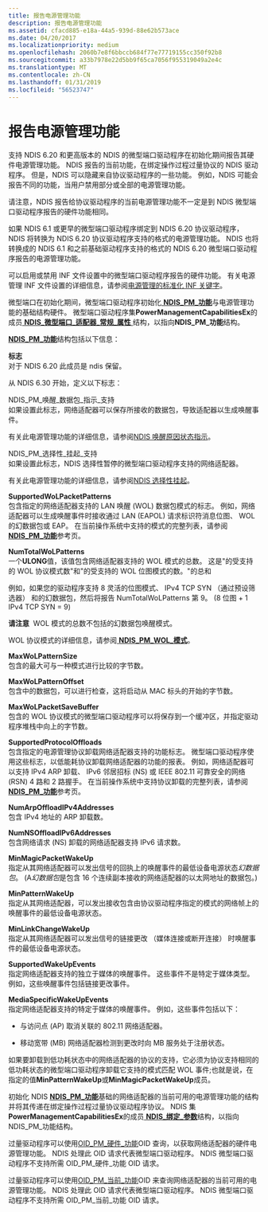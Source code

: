 ```yaml
---
title: 报告电源管理功能
description: 报告电源管理功能
ms.assetid: cfacd885-e18a-44a5-939d-88e62b573ace
ms.date: 04/20/2017
ms.localizationpriority: medium
ms.openlocfilehash: 2060b7e8f6bbccb684f77e77719155cc350f92b8
ms.sourcegitcommit: a33b7978e22d5bb9f65ca7056f955319049a2e4c
ms.translationtype: MT
ms.contentlocale: zh-CN
ms.lasthandoff: 01/31/2019
ms.locfileid: "56523747"
---
```

# <a name="reporting-power-management-capabilities"></a>报告电源管理功能





支持 NDIS 6.20 和更高版本的 NDIS 的微型端口驱动程序在初始化期间报告其硬件电源管理功能。 NDIS 报告的当前功能，在绑定操作过程过量协议的 NDIS 驱动程序。 但是，NDIS 可以隐藏来自协议驱动程序的一些功能。 例如，NDIS 可能会报告不同的功能，当用户禁用部分或全部的电源管理功能。

请注意，NDIS 报告给协议驱动程序的当前电源管理功能不一定是到 NDIS 微型端口驱动程序报告的硬件功能相同。

如果 NDIS 6.1 或更早的微型端口驱动程序绑定到 NDIS 6.20 协议驱动程序，NDIS 将转换为 NDIS 6.20 协议驱动程序支持的格式的电源管理功能。 NDIS 也将转换成的 NDIS 6.1 和之前基础驱动程序支持的格式的 NDIS 6.20 微型端口驱动程序报告的电源管理功能。

可以启用或禁用 INF 文件设置中的微型端口驱动程序报告的硬件功能。 有关电源管理 INF 文件设置的详细信息，请参阅[电源管理的标准化 INF 关键字](standardized-inf-keywords-for-power-management.md)。

微型端口在初始化期间，微型端口驱动程序初始化[ **NDIS\_PM\_功能**](https://msdn.microsoft.com/library/windows/hardware/ff566748)与电源管理功能的基础结构硬件。 微型端口驱动程序集**PowerManagementCapabilitiesEx**的成员[ **NDIS\_微型端口\_适配器\_常规\_属性** ](https://msdn.microsoft.com/library/windows/hardware/ff565923)结构，以指向**NDIS\_PM\_功能**结构。

[ **NDIS\_PM\_功能**](https://msdn.microsoft.com/library/windows/hardware/ff566748)结构包括以下信息：

**标志**  
对于 NDIS 6.20 此成员是 ndis 保留。

从 NDIS 6.30 开始，定义以下标志：

<a href="" id="ndis-pm-wake-packet-indication-supported"></a>NDIS\_PM\_唤醒\_数据包\_指示\_支持  
如果设置此标志，网络适配器可以保存所接收的数据包，导致适配器以生成唤醒事件。

有关此电源管理功能的详细信息，请参阅[NDIS 唤醒原因状态指示](ndis-wake-reason-status-indications.md)。

<a href="" id="ndis-pm-selective-suspend-supported"></a>NDIS\_PM\_选择性\_挂起\_支持  
如果设置此标志，NDIS 选择性暂停的微型端口驱动程序支持的网络适配器。

有关此电源管理功能的详细信息，请参阅[NDIS 选择性挂起](ndis-selective-suspend.md)。

<a href="" id="supportedwolpacketpatterns"></a>**SupportedWoLPacketPatterns**  
包含指定的网络适配器支持的 LAN 唤醒 (WOL) 数据包模式的标志。 例如，网络适配器可以生成唤醒事件时接收通过 LAN (EAPOL) 请求标识符消息位图、 WOL 的幻数据包或 EAP。 在当前操作系统中支持的模式的完整列表，请参阅[ **NDIS\_PM\_功能**](https://msdn.microsoft.com/library/windows/hardware/ff566748)参考页。

<a href="" id="numtotalwolpatterns"></a>**NumTotalWoLPatterns**  
一个**ULONG**值，该值包含网络适配器支持的 WOL 模式的总数。 这是"的受支持的 WOL 协议模式数"和"的受支持的 WOL 位图模式的数。"的总和

例如，如果您的驱动程序支持 8 灵活的位图模式、 IPv4 TCP SYN （通过预设筛选器） 和的幻数据包，然后将报告 NumTotalWoLPatterns 第 9。 (8 位图 + 1 IPv4 TCP SYN = 9)

**请注意**  WOL 模式的总数不包括的幻数据包唤醒模式。

 

WOL 协议模式的详细信息，请参阅[ **NDIS\_PM\_WOL\_模式**](https://msdn.microsoft.com/library/windows/hardware/ff566768)。

<a href="" id="maxwolpatternsize"></a>**MaxWoLPatternSize**  
包含的最大可与一种模式进行比较的字节数。

<a href="" id="maxwolpatternoffset"></a>**MaxWoLPatternOffset**  
包含中的数据包，可以进行检查，这将启动从 MAC 标头的开始的字节数。

<a href="" id="maxwolpacketsavebuffer"></a>**MaxWoLPacketSaveBuffer**  
包含的 WOL 协议模式的微型端口驱动程序可以将保存到一个缓冲区，并指定驱动程序堆栈中向上的字节数。

<a href="" id="supportedprotocoloffloads"></a>**SupportedProtocolOffloads**  
包含指定的电源管理协议卸载网络适配器支持的功能标志。 微型端口驱动程序使用这些标志，以低能耗协议卸载网络适配器的功能的报表。 例如，网络适配器可以支持 IPv4 ARP 卸载、 IPv6 邻居招标 (NS) 或 IEEE 802.11 可靠安全的网络 (RSN) 4 路和 2 路握手。 在当前操作系统中支持协议卸载的完整列表，请参阅[ **NDIS\_PM\_功能**](https://msdn.microsoft.com/library/windows/hardware/ff566748)参考页。

<a href="" id="numarpoffloadipv4addresses"></a>**NumArpOffloadIPv4Addresses**  
包含 IPv4 地址的 ARP 卸载数。

<a href="" id="numnsoffloadipv6addresses"></a>**NumNSOffloadIPv6Addresses**  
包含网络请求 (NS) 卸载的网络适配器支持 IPv6 请求数。

<a href="" id="minmagicpacketwakeup"></a>**MinMagicPacketWakeUp**  
指定从其网络适配器可以发出信号的回执上的唤醒事件的最低设备电源状态*幻数据包*。 (A*幻数据包*是包含 16 个连续副本接收的网络适配器的以太网地址的数据包。)

<a href="" id="minpatternwakeup"></a>**MinPatternWakeUp**  
指定从其网络适配器，可以发出接收包含由协议驱动程序指定的模式的网络帧上的唤醒事件的最低设备电源状态。

<a href="" id="minlinkchangewakeup"></a>**MinLinkChangeWakeUp**  
指定从其网络适配器可以发出信号的链接更改 （媒体连接或断开连接） 时唤醒事件的最低设备电源状态。

<a href="" id="supportedwakeupevents"></a>**SupportedWakeUpEvents**  
指定网络适配器支持的独立于媒体的唤醒事件。 这些事件不是特定于媒体类型。 例如，这些唤醒事件包括链接更改事件。

<a href="" id="mediaspecificwakeupevents"></a>**MediaSpecificWakeUpEvents**  
指定网络适配器支持的特定于媒体的唤醒事件。 例如，这些事件包括以下：

-   与访问点 (AP) 取消关联的 802.11 网络适配器。

-   移动宽带 (MB) 网络适配器检测到更改时向 MB 服务处于注册状态。

如果要卸载到低功耗状态中的网络适配器的协议的支持，它必须为协议支持相同的低功耗状态的微型端口驱动程序卸载它支持的模式匹配 WOL 事件;也就是说，在指定的值**MinPatternWakeUp**或**MinMagicPacketWakeUp**成员。

初始化 NDIS [ **NDIS\_PM\_功能**](https://msdn.microsoft.com/library/windows/hardware/ff566748)基础的网络适配器的当前可用的电源管理功能的结构并将其传递在绑定操作过程过量协议驱动程序协议。 NDIS 集**PowerManagementCapabilitiesEx**的成员[ **NDIS\_绑定\_参数**](https://msdn.microsoft.com/library/windows/hardware/ff564832)结构，以指向 NDIS\_PM\_功能结构。

过量驱动程序可以使用[OID\_PM\_硬件\_功能](https://msdn.microsoft.com/library/windows/hardware/ff569767)OID 查询，以获取网络适配器的硬件电源管理功能。 NDIS 处理此 OID 请求代表微型端口驱动程序。 NDIS 微型端口驱动程序不支持所需 OID\_PM\_硬件\_功能 OID 请求。

过量驱动程序可以使用[OID\_PM\_当前\_功能](https://msdn.microsoft.com/library/windows/hardware/ff569765)OID 来查询网络适配器的当前可用的电源管理功能。 NDIS 处理此 OID 请求代表微型端口驱动程序。 NDIS 微型端口驱动程序不支持所需 OID\_PM\_当前\_功能 OID 请求。

 

 





